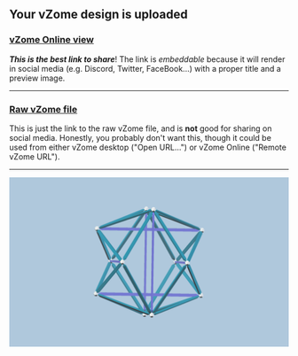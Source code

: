 ## Your vZome design is uploaded

### [vZome Online view][embed]

***This is the best link to share***!  The link is *embeddable* because it will render in social media (e.g. Discord, Twitter, FaceBook...) with a proper title and a preview image.

---

### [Raw vZome file][raw]

This is just the link to the raw vZome file, and is **not** good for
sharing on social media.
Honestly, you probably don't want this, though it could be used from either
vZome desktop ("Open URL...") or vZome Online ("Remote vZome URL").

---

![Image](<6-strut-tensegrity.png>)


[embed]: <https://vzome.com/app/embed.py?url=https://raw.githubusercontent.com/John-Kostick/vzome-sharing/main/2021/07/29/09-39-57-6-strut-tensegrity/6-strut-tensegrity.vZome>
[raw]: <https://raw.githubusercontent.com/John-Kostick/vzome-sharing/main/2021/07/29/09-39-57-6-strut-tensegrity/6-strut-tensegrity.vZome>

